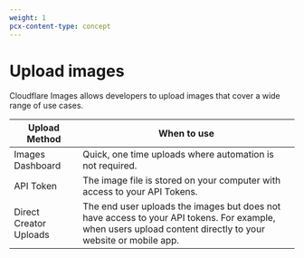 ```yaml
---
weight: 1
pcx-content-type: concept
---
```


# Upload images

Cloudflare Images allows developers to upload images that cover a wide range of use cases.

<TableWrap>

| Upload Method          | When to use                                                                                                                                                 |
| ---------------------- | ----------------------------------------------------------------------------------------------------------------------------------------------------------- |
| Images Dashboard       | Quick, one time uploads where automation is not required.                                                                                                   |
| API Token              | The image file is stored on your computer with access to your API Tokens.                                                                                   |
| Direct Creator Uploads | The end user uploads the images but does not have access to your API tokens. For example, when users upload content directly to your website or mobile app. |

</TableWrap>
